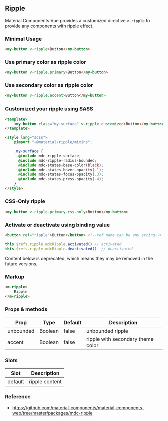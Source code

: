 ## Ripple

Material Components Vue provides a customized directive `v-ripple` to provide any components with ripple effect.

### Minimal Usage

```html
<my-button v-ripple>Button</my-button>
``` 

### Use primary color as ripple color

```html
<my-button v-ripple.primary>Button</my-button>
```

### Use secondary color as ripple color

```html
<my-button v-ripple.accent>Button</my-button>
```

### Customized your ripple using SASS

```html
<template>
    <my-button class="my-surface" v-ripple.customized>Button</my-button>
</template>

<style lang="scss">
    @import "~@material/ripple/mixins";

    .my-surface {
      @include mdc-ripple-surface;
      @include mdc-ripple-radius-bounded;
      @include mdc-states-base-color(black);
      @include mdc-states-hover-opacity(.1);
      @include mdc-states-focus-opacity(.3);
      @include mdc-states-press-opacity(.4);
    }
</style>
```

### CSS-Only ripple

```html
<my-button v-ripple.primary.css-only>Button</my-button>
```

### Activate or deactivate using binding value


```html
<button ref="ripple">Button</button> <!--ref name can be any string-->
```
```js
this.$refs.ripple.mdcRipple.activated() // activated
this.$refs.ripple.mdcRipple.deactivated()  // deactivated
```

Content below is deprecated, which means they may be removed in the future versions.

### Markup

```html
<m-ripple>
    Ripple
</m-ripple>
```

### Props & methods

| Prop | Type | Default | Description |
|------|------|---------|-------------|
| unbounded | Boolean | false | unbounded ripple |
| accent | Boolean | false | ripple with secondary theme color |

### Slots

| Slot | Description |
|------|-------------|
| default | ripple content |

### Reference

- https://github.com/material-components/material-components-web/tree/master/packages/mdc-ripple
